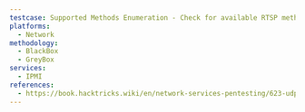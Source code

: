 ```yaml
---
testcase: Supported Methods Enumeration - Check for available RTSP methods (e.g., OPTIONS, DESCRIBE, SETUP, PLAY, PAUSE, TEARDOWN) by issuing an OPTIONS request and parsing the "Public" header
platforms: 
  - Network
methodology: 
  - BlackBox
  - GreyBox
services:
  - IPMI
references:
  - https://book.hacktricks.wiki/en/network-services-pentesting/623-udp-ipmi.html
---
```

